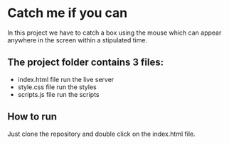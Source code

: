 # Catch me if you can

In this project we have to catch a box using the mouse which can appear anywhere in the screen within a stipulated time.

## The project folder contains 3 files:

-   index.html file run the live server
-   style.css file run the styles
-   scripts.js file run the scripts

## How to run
Just clone the repository and double click on the index.html file.